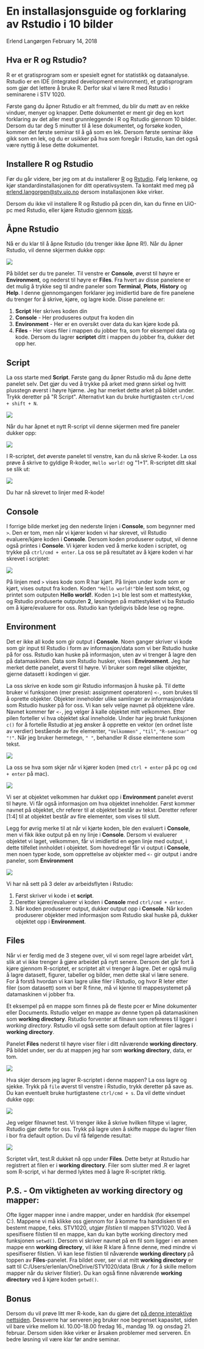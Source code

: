 En installasjonsguide og forklaring av Rstudio i 10 bilder
================
Erlend Langørgen
February 14, 2018

Hva er R og Rstudio?
--------------------

R er et gratisprogram som er spesielt egnet for statistikk og dataanalyse. Rstudio er en IDE (integrated development environment), et gratisprogram som gjør det lettere å bruke R. Derfor skal vi lære R med Rstudio i seminarene i STV 1020.

Første gang du åpner Rstudio er alt fremmed, du blir du møtt av en rekke vinduer, menyer og knapper. Dette dokumentet er ment gir deg en kort forklaring av det aller mest grunnleggende i R og Rstudio gjennom 10 bilder. Dersom du tar deg 5 minutter til å lese dokumentet, og forsøke koden, kommer det første seminar til å gå som en lek. Dersom første seminar ikke gikk som en lek, og du er usikker på hva som foregår i Rstudio, kan det også være nyttig å lese dette dokumentet.

Installere R og Rstudio
-----------------------

Før du går videre, ber jeg om at du installerer [R](https://cloud.r-project.org/) og [Rstudio](https://www.rstudio.com/products/rstudio/download/). Følg lenkene, og kjør standardinstallasjonen for ditt operativsystem. Ta kontakt med meg på <erlend.langorgen@stv.uio.no> dersom installasjonen ikke virker.

Dersom du ikke vil installere R og Rstudio på pcen din, kan du finne en UiO-pc med Rstudio, eller kjøre Rstudio gjennom [kiosk](https://kiosk.uio.no/RDWeb/Pages/en-US/login.aspx?ReturnUrl=/RDWeb/Pages/en-US/Default.aspx/kontor).

Åpne Rstudio
------------

Nå er du klar til å åpne Rstudio (du trenger ikke åpne R!). Når du åpner Rstudio, vil denne skjermen dukke opp:

![](../bilder/Rstudio1.PNG)

På bildet ser du tre paneler. Til venstre er **Console**, øverst til høyre er **Environment**, og nederst til høyre er **Files**. Fra hvert av disse panelene er det mulig å trykke seg til andre paneler som **Terminal**, **Plots**, **History** og **Help**. I denne gjennomgangen forklarer jeg imidlertid bare de fire panelene du trenger for å skrive, kjøre, og lagre kode. Disse panelene er:

1.  **Script** Her skrives koden din
2.  **Console** - Her produseres output fra koden din
3.  **Environment** - Her er en oversikt over data du kan kjøre kode på.
4.  **Files** - Her vises filer i mappen du jobber fra, som for eksempel data og kode. Dersom du lagrer **scriptet** ditt i mappen du jobber fra, dukker det opp her.

Script
------

La oss starte med **Script**. Første gang du åpner Rstudio må du åpne dette panelet selv. Det gjør du ved å trykke på arket med grønn sirkel og hvitt plusstegn øverst i høyre hjørne. Jeg har merket dette arket på bildet under. Trykk deretter på "R Script". Alternativt kan du bruke hurtigtasten `ctrl/cmd + shift + N`.

![](../bilder/Rstudio2.PNG)

Når du har åpnet et nytt R-script vil denne skjermen med fire paneler dukker opp:

![](../bilder/Rstudio3.PNG)

I R-scriptet, det øverste panelet til venstre, kan du nå skrive R-koder. La oss prøve å skrive to gyldige R-koder, `Hello world!` og "1+1". R-scriptet ditt skal se slik ut:

![](../bilder/Rstudio4.PNG)

Du har nå skrevet to linjer med R-kode!

Console
-------

I forrige bilde merket jeg den nederste linjen i **Console**, som begynner med `>`. Den er tom, men når vi kjører koden vi har skrevet, vil Rstudio evaluere/kjøre koden i **Console**. Dersom koden produserer output, vil denne også printes i **Console**. Vi kjører koden ved å merke koden i scriptet, og trykke på `ctrl/cmd + enter`. La oss se på resultatet av å kjøre koden vi har skrevet i scriptet:

![](../bilder/Rstudio5.PNG)

På linjen med `>` vises kode som R har kjørt. På linjen under kode som er kjørt, vises output fra koden. Koden `"Hello world!"`ble lest som tekst, og printet som outputen **Hello world!**. Koden `1+1` ble lest som et mattestykke, og Rstudio produserte outputen **2**, løsningen på mattestykket vi ba Rstudio om å kjøre/evaluere for oss. Rstudio kan tydeligvis både lese og regne.

Environment
-----------

Det er ikke all kode som gir output i **Console**. Noen ganger skriver vi kode som gir input til Rstudio i form av informasjon/data som vi ber Rstudio huske på for oss. Rstudio kan huske på informasjon, uten av vi trenger å lagre den på datamaskinen. Data som Rstudio husker, vises i **Environment**. Jeg har merket dette panelet, øverst til høyre. Vi bruker som regel slike objekter, gjerne datasett i kodingen vi gjør.

La oss skrive en kode som gir Rstudio informasjon å huske på. Til dette bruker vi funksjonen (mer presist: assignment operatoren) `<-`, som brukes til å oprette objekter. Objekter inneholder ulike samlinger av informasjon/data som Rstudio husker på for oss. Vi kan selv velge navnet på objektene våre. Navnet kommer før `<-`, jeg velger å kalle objektet mitt velkommen. Etter pilen forteller vi hva objektet skal inneholde. Under har jeg brukt funksjonen `c()` for å fortelle Rstudio at jeg ønsker å opprette en vektor (en ordnet liste av verdier) bestående av fire elementer, `"Velkommen"` , `"til"`, `"R-seminar"` og `"!"`. Når jeg bruker hermetegn, `" "`, behandler R disse elementene som tekst.

![](../bilder/Rstudio6.PNG)

La oss se hva som skjer når vi kjører koden (med `ctrl + enter` på pc og `cmd + enter` på mac).

![](../bilder/Rstudio7.PNG)

Vi ser at objektet velkommen har dukket opp i **Environment** panelet øverst til høyre. Vi får også informasjon om hva objektet inneholder. Først kommer navnet på objektet, chr referer til at objektet består av tekst. Deretter referer \[1:4\] til at objektet består av fire elementer, som vises til slutt.

Legg for øvrig merke til at når vi kjørte koden, ble den evaluert i **Console**, men vi fikk ikke output på en ny linje i **Console**. Dersom vi evaluerer objektet vi laget, velkommen, får vi imidlertid en egen linje med output, i dette tilfellet innholdet i objektet. Som hovedregel får vi output i **Console**, men noen typer kode, som opprettelse av objekter med `<-` gir output i andre paneler, som **Environment**

![](../bilder/Rstudio8.PNG)

Vi har nå sett på 3 deler av arbeidsflyten i Rstudio:

1.  Først skriver vi kode i et **script**.
2.  Deretter kjører/evaluerer vi koden i **Console** med `ctrl/cmd + enter`.
3.  Når koden produserer output, dukker output opp i **Console**. Når koden produserer objekter med informasjon som Rstudio skal huske på, dukker objektet opp i **Environment**.

Files
-----

Når vi er ferdig med de 3 stegene over, vil vi som regel lagre arbeidet vårt, slik at vi ikke trenger å gjøre arbeidet på nytt senere. Dersom det går fort å kjøre gjennom R-scriptet, er scriptet alt vi trenger å lagre. Det er også mulig å lagre datasett, figurer, tabeller og bilder, men dette skal vi lære senere. For å forstå hvordan vi kan lagre ulike filer i Rstudio, og hvor R leter etter filer (som datasett) som vi ber R finne, må vi kjenne til mappesystemet på datamaskinen vi jobber fra.

Et eksempel på en mappe som finnes på de fleste pcer er Mine dokumenter eller Documents. Rstudio velger en mappe av denne typen på datamaskinen som **working directory**. Rstudio forventer at filnavn som refereres til ligger i *working directory*. Rstudio vil også sette som default option at filer lagres i **working directory**.

Panelet **Files** nederst til høyre viser filer i ditt nåværende **working directory**. På bildet under, ser du at mappen jeg har som **working directory**, data, er tom.

![](../bilder/Rstudio8.PNG)

Hva skjer dersom jeg lagrer R-scriptet i denne mappen? La oss lagre og sjekke. Trykk på `file` øverst til venstre i Rstudio, trykk deretter på save as. Du kan eventuelt bruke hurtigtastene `ctrl/cmd + s`. Da vil dette vinduet dukke opp:

![](../bilder/Rstudio9.PNG)

Jeg velger filnavnet test. Vi trenger ikke å skrive hvilken filtype vi lagrer, Rstudio gjør dette for oss. Trykk på lagre uten å skifte mappe du lagrer filen i bor fra default option. Du vil få følgende resultat:

![](../bilder/Rstudio10.PNG)

Scriptet vårt, test.R dukket nå opp under **Files**. Dette betyr at Rstudio har registrert at filen er i **working directory**. Filer som slutter med .R er lagret som R-script, vi har dermed lyktes med å lagre R-scriptet riktig.

P.S. - Om viktigheten av working directory og mapper:
-----------------------------------------------------

Ofte ligger mapper inne i andre mapper, under en harddisk (for eksempel C:). Mappene vi må klikke oss gjennom for å komme fra harddisken til en bestemt mappe, f.eks. STV1020, utgjør *filstien* til mappen STV1020. Ved å spesifisere filstien til en mappe, kan du kan bytte working directory med funksjonen `setwd()`. Dersom vi skriver navnet på en fil som ligger i en annen mappe enn **working directory**, vil ikke R klare å finne denne, med mindre vi spesifiserer filstien. Vi kan lese filstien til nåværende **working directory** på toppen av **Files**-panelet. Fra bildet over, ser vi at mitt **working directory** er satt til C:/Users/erlenlan/OneDrive/STV1020/data (Bruk `/` for å skille mellom mapper når du skriver filstier). Du kan også finne nåværende **working directory** ved å kjøre koden `getwd()`.

Bonus
-----

Dersom du vil prøve litt mer R-kode, kan du gjøre det [på denne interaktive nettsiden](https://langoergen.shinyapps.io/Intro1/). Dessverre har serveren jeg bruker noe begrenset kapasitet, siden vil bare virke mellom kl. 10.00-18.00 fredag 16., mandag 19. og onsdag 21. februar. Dersom siden ikke virker er årsaken problemer med serveren. En bedre løsning vil være klar før andre seminar.
